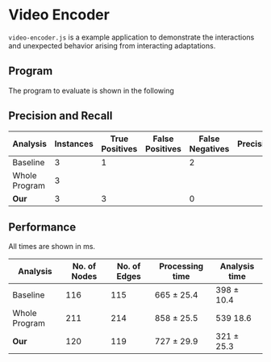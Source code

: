 # Video Encoder

`video-encoder.js` is a example application to demonstrate the interactions and unexpected behavior arising from interacting adaptations.

## Program

The program to evaluate is shown in the following

## Precision and Recall

| Analysis | Instances | True Positives | False Positives | False Negatives | Precision | Recall |
| ---- | ---- | ---- | ---- | ---- | ---- | ---- |
Baseline | 3 | 1 | | 2 | | 0.33
Whole Program | 3 |
**Our** | 3 | 3 | | 0 | | 1

## Performance

All times are shown in ms.

| Analysis | No. of Nodes | No. of Edges | Processing time | Analysis time |
| ---- | ---- | ---- | ---- | ---- |
Baseline | 116 | 115 | 665 ± 25.4 | 398 ± 10.4
Whole Program | 211 | 214 | 858 ± 25.5 | 539  18.6
**Our** | 120 | 119 | 727 ± 29.9 | 321 ± 25.3